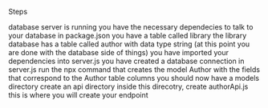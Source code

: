 Steps

database server is running
you have the necessary dependecies to talk to your database in package.json
you have a table called library
the library database has a table called author with data type string
(at this point you are done with the database side of things)
you have imported your dependencies into server.js
you have created a database connection in server.js
run the npx command that creates the model Author with the fields that correspond to the Author table columns
you should now have a models directory
create an api directory
inside this direcotry, create authorApi.js
this is where you will create your endpoint


